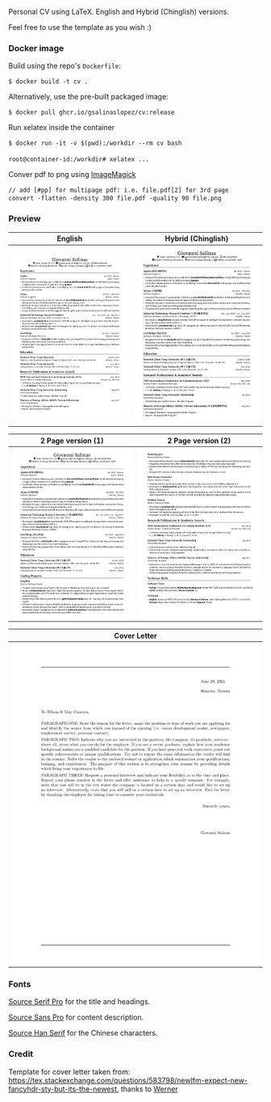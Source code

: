 Personal CV using LaTeX. English and Hybrid (Chinglish) versions.

Feel free to use the template as you wish :)

### Docker image

Build using the repo's `Dockerfile`:
```
$ docker build -t cv .
```

Alternatively, use the pre-built packaged image:
```
$ docker pull ghcr.io/gsalinaslopez/cv:release
```

Run xelatex inside the container
```
$ docker run -it -v $(pwd):/workdir --rm cv bash

root@container-id:/workdir# xelatex ...
```

Conver pdf to png using [ImageMagick](https://imagemagick.org/)
```
// add [#pp] for multipage pdf: i.e. file.pdf[2] for 3rd page
convert -flatten -density 300 file.pdf -quality 90 file.png
```

### Preview

| English | Hybrid (Chinglish) |
|:---: | :---: |
|[![CV English](./Giovanni_Salinas_resume_en.png)](https://raw.githubusercontent.com/gsalinaslopez/cv/main/Giovanni_Salinas_resume_en.pdf) | [![CV Chinglish](./Giovanni_Salinas_resume_cn_en.png)](https://raw.githubusercontent.com/gsalinaslopez/cv/main/Giovanni_Salinas_resume_cn_en.pdf) |

| 2 Page version (1) | 2 Page version (2) |
|:---: | :---: |
|[![CV 2PP 1](./Giovanni_Salinas_resume_2pp_en_1.png)](https://raw.githubusercontent.com/gsalinaslopez/cv/main/Giovanni_Salinas_resume_2pp_en.pdf) | [![CV 2PP 2](./Giovanni_Salinas_resume_2pp_en_2.png)](https://raw.githubusercontent.com/gsalinaslopez/cv/main/Giovanni_Salinas_resume_2pp_en.pdf) |

| Cover Letter |
|:---: |
|[![Cover_Letter](./Giovanni_Salinas_cover_letter.png)](https://raw.githubusercontent.com/gsalinaslopez/cv/main/Giovanni_Salinas_cover_letter.pdf) |
### Fonts

[Source Serif Pro](https://fonts.google.com/specimen/Source+Serif+Pro#license) for the title and headings.

[Source Sans Pro](https://fonts.google.com/specimen/Source+Sans+Pro#license) for content description.

[Source Han Serif](https://github.com/adobe-fonts/source-han-serif) for the Chinese characters.

### Credit

Template for cover letter taken from: https://tex.stackexchange.com/questions/583798/newlfm-expect-new-fancyhdr-sty-but-its-the-newest, thanks to [Werner](https://tex.stackexchange.com/users/5764/werner)
